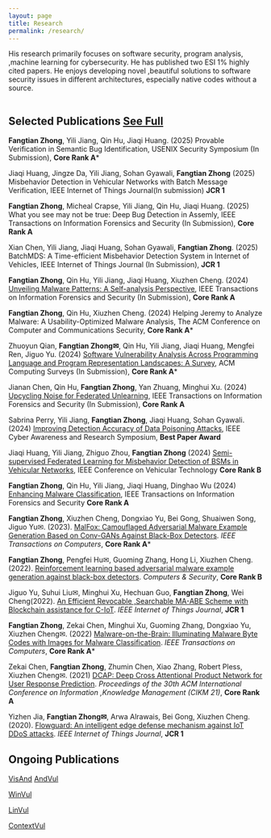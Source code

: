 ```yaml
---
layout: page
title: Research
permalink: /research/
---
```


His research primarily focuses on software security, program analysis, ,machine learning for cybersecurity. He has published two ESI 1% highly cited papers. He enjoys developing novel ,beautiful solutions to software security issues in different architectures, especially native codes without a source. 
<hr style="clear:both;visibility: hidden;" />


## Selected Publications [See Full](https://scholar.google.com.hk/citations?user=byrWN40AAAAJ&hl=zh-CN&oi=ao)

**Fangtian Zhong**, Yili Jiang, Qin Hu, Jiaqi Huang. (2025) Provable Verification in Semantic Bug Identification, USENIX Security Symposium (In Submission),  **Core Rank A***

Jiaqi Huang, Jingze Da, Yili Jiang, Sohan Gyawali, **Fangtian Zhong** (2025) Misbehavior Detection in Vehicular Networks with Batch Message Verification, IEEE Internet of Things Journal(In submission) **JCR 1**

**Fangtian Zhong**, Micheal Crapse, Yili Jiang, Qin Hu, Jiaqi Huang. (2025) What you see may not be true: Deep Bug Detection in Assemly, IEEE Transactions on Information Forensics and Security (In Submission), **Core Rank A**

Xian Chen, Yili Jiang, Jiaqi Huang, Sohan Gyawali, **Fangtian Zhong**. (2025) BatchMDS: A Time-efficient Misbehavior Detection System in Internet of Vehicles, IEEE Internet of Things Journal (In Submission), **JCR 1**

**Fangtian Zhong**, Qin Hu, Yili Jiang, Jiaqi Huang, Xiuzhen Cheng. (2024) [Unveiling Malware Patterns: A Self-analysis
Perspective](https://arxiv.org/abs/2501.06071), IEEE Transactions on Information Forensics and Security (In Submission), **Core Rank A**

**Fangtian Zhong**, Qin Hu, Xiuzhen Cheng. (2024) Helping Jeremy to Analyze Malware: A Usability-Optimized Malware Analysis, The ACM Conference on Computer and Communications Security, **Core Rank A***

Zhuoyun Qian, **Fangtian Zhong✉**, Qin Hu, Yili Jiang, Jiaqi Huang, Mengfei Ren, Jiguo Yu. (2024) [Software Vulnerability Analysis Across Programming
Language and Program Representation Landscapes: A Survey](https://arxiv.org/pdf/2503.20244), ACM Computing Surveys (In Submission), **Core Rank A***

Jianan Chen, Qin Hu, **Fangtian Zhong**, Yan Zhuang, Minghui Xu. (2024) [Upcycling Noise for Federated Unlearning](https://arxiv.org/abs/2412.05529), IEEE Transactions on Information Forensics and Security (In Submission), **Core Rank A**

Sabrina Perry, Yili Jiang, **Fangtian Zhong**, Jiaqi Huang, Sohan Gyawali. (2024) [Improving Detection Accuracy of Data Poisoning Attacks](https://ieeexplore.ieee.org/abstract/document/10778755), IEEE Cyber Awareness and Research Symposium, **Best Paper Award**

Jiaqi Huang, Yili Jiang, Zhiguo Zhou, **Fangtian Zhong** (2024) [Semi-supervised Federated Learning for Misbehavior Detection of BSMs in Vehicular Networks](https://ieeexplore.ieee.org/abstract/document/10757542), IEEE Conference on Vehicular Technology **Core Rank B**

**Fangtian Zhong**, Qin Hu, Yili Jiang, Jiaqi Huang, Dinghao Wu (2024) [Enhancing Malware Classification](https://ieeexplore.ieee.org/abstract/document/10609414?casa_token=vI8JMXFN3UYAAAAA:HRTwIHEfxYGGF8YsxgVbPoynVkj9H1DykPkRVn5tGpzN2vq1uQw4hPFgTOPXpNNrIXiw4b0TlQ), IEEE Transactions on Information Forensics and Security **Core Rank A**

**Fangtian Zhong**, Xiuzhen Cheng, Dongxiao Yu, Bei Gong, Shuaiwen Song, Jiguo Yu✉. (2023). [MalFox: Camouflaged Adversarial Malware Example Generation Based on Conv-GANs Against Black-Box Detectors](https://ieeexplore.ieee.org/abstract/document/10017127/). *IEEE Transactions on Computers*, **Core Rank A***

**Fangtian Zhong**, Pengfei Hu✉, Guoming Zhang, Hong Li, Xiuzhen Cheng. (2022). [Reinforcement learning based adversarial malware example generation against black-box detectors](https://ieeexplore.ieee.org/abstract/document/9090824). *Computers & Security*, **Core Rank B**

Jiguo Yu,  Suhui Liu✉, Minghui Xu, Hechuan Guo, **Fangtian Zhong**, Wei Cheng(2022). [An Efficient Revocable ,Searchable MA-ABE Scheme with Blockchain assistance for C-IoT](https://ieeexplore.ieee.org/abstract/document/9920181). *IEEE Internet of Things Journal*,  **JCR 1**

**Fangtian Zhong**, Zekai Chen, Minghui Xu, Guoming Zhang, Dongxiao Yu, Xiuzhen Cheng✉. (2022) [Malware-on-the-Brain: Illuminating Malware Byte Codes with Images for Malware Classification](https://ieeexplore.ieee.org/abstract/document/9737370). *IEEE Transactions on Computers*, **Core Rank A***

Zekai Chen, **Fangtian Zhong**, Zhumin Chen, Xiao Zhang, Robert Pless, Xiuzhen Cheng✉. (2021) [DCAP: Deep Cross Attentional Product Network for User Response Prediction](https://dl.acm.org/doi/abs/10.1145/3459637.3482246). *Proceedings of the 30th ACM International Conference on Information ,Knowledge Management (CIKM 21)*,  **Core Rank A**

Yizhen Jia, **Fangtian Zhong✉**, Arwa Alrawais, Bei Gong, Xiuzhen Cheng. (2020). [Flowguard: An intelligent edge defense mechanism against IoT DDoS attacks](https://ieeexplore.ieee.org/abstract/document/9090824). *IEEE Internet of Things Journal*, **JCR 1**


## Ongoing Publications

[VisAnd]()
[AndVul]()

[WinVul]()

[LinVul]() 

[ContextVul]()
